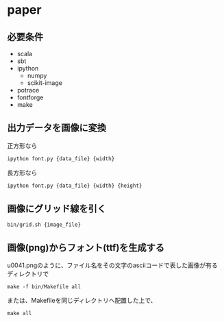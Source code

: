 # paper

## 必要条件
* scala
* sbt
* ipython
  + numpy
  + scikit-image
* potrace
* fontforge
* make

## 出力データを画像に変換

正方形なら
```sh
ipython font.py {data_file} {width}
```
長方形なら
```sh
ipython font.py {data_file} {width} {height}
```

## 画像にグリッド線を引く
```
bin/grid.sh {image_file}
```

## 画像(png)からフォント(ttf)を生成する
u0041.pngのように、ファイル名をその文字のasciiコードで表した画像が有るディレクトリで
```
make -f bin/Makefile all
```
または、Makefileを同じディレクトリへ配置した上で、
```
make all
```
